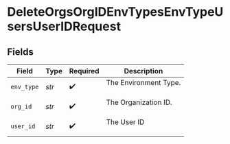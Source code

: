 # DeleteOrgsOrgIDEnvTypesEnvTypeUsersUserIDRequest


## Fields

| Field                   | Type                    | Required                | Description             |
| ----------------------- | ----------------------- | ----------------------- | ----------------------- |
| `env_type`              | *str*                   | :heavy_check_mark:      | The Environment Type.<br/><br/> |
| `org_id`                | *str*                   | :heavy_check_mark:      | The Organization ID.<br/><br/> |
| `user_id`               | *str*                   | :heavy_check_mark:      | The User ID<br/><br/>   |